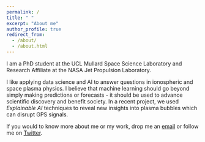 ```yaml
---
permalink: /
title: " "
excerpt: "About me"
author_profile: true
redirect_from: 
  - /about/
  - /about.html
---
```

I am a PhD student at the UCL Mullard Space Science Laboratory and Research Affiliate at the NASA Jet Propulsion Laboratory. 

I like applying data science and AI to answer questions in ionospheric and space plasma physics. I believe that machine learning should go beyond simply making predictions or forecasts - it should be used to advance scientific discovery and benefit society. In a recent project, we used _Explainable AI_ techniques to reveal new insights into plasma bubbles which can disrupt GPS signals.

If you would to know more about me or my work, drop me an [email](mailto:sachin.reddy.18@ucl.ac.uk) or follow me on <a href="https://twitter.com/red_sach" target="_blank">Twitter</a>.
